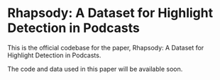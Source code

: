 # Rhapsody: A Dataset for Highlight Detection in Podcasts

This is the official codebase for the paper, Rhapsody: A Dataset for Highlight Detection in Podcasts.

The code and data used in this paper will be available soon.
